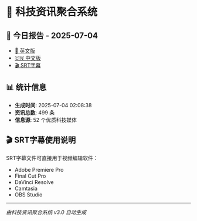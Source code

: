 # 📰 科技资讯聚合系统

## 🔗 今日报告 - 2025-07-04

- [📄 英文版](output/tech_news_english_2025-07-04.md)
- [🇨🇳 中文版](output/tech_news_chinese_2025-07-04.md)
- [🎬 SRT字幕](output/tech_news_subtitles_2025-07-04.srt)

## 📊 统计信息

- **生成时间**: 2025-07-04 02:08:38
- **资讯总数**: 499 条
- **信息源**: 52 个优质科技媒体

## 🎬 SRT字幕使用说明

SRT字幕文件可直接用于视频编辑软件：
- Adobe Premiere Pro
- Final Cut Pro
- DaVinci Resolve
- Camtasia
- OBS Studio

---
*由科技资讯聚合系统 v3.0 自动生成*
